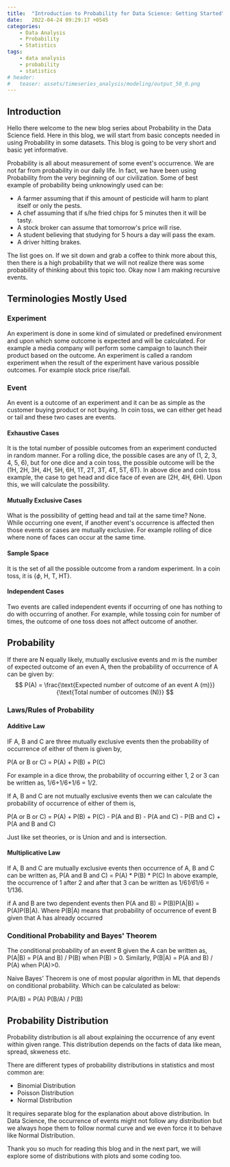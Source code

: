 ```yaml
---
title:  "Introduction to Probability for Data Science: Getting Started"
date:   2022-04-24 09:29:17 +0545
categories:
    - Data Analysis
    - Probability
    - Statistics
tags:
    - data analysis
    - probability
    - statistics
# header:
#   teaser: assets/timeseries_analysis/modeling/output_50_0.png
---
```


## Introduction

Hello there welcome to the new blog series about Probability in the Data Science field. Here in this blog, we will start from basic concepts needed in using Probability in some datasets. This blog is going to be very short and basic yet informative.

Probability is all about measurement of some event's occurrence. We are not far from probability in our daily life. In fact, we have been using Probability from the very beginning of our civilization. Some of best example of probability being unknowingly used can be:
* A farmer assuming that if this amount of pesticide will harm to plant itself or only the pests.
* A chef assuming that if s/he fried chips for 5 minutes then it will be tasty.
* A stock broker can assume that tomorrow's price will rise.
* A student believing that studying for 5 hours a day will pass the exam.
* A driver hitting brakes.

The list goes on. If we sit down and grab a coffee to think more about this, then there is a high probability that we will not realize there was some probability of thinking about this topic too. Okay now I am making recursive events.

## Terminologies Mostly Used
### Experiment
An experiment is done in some kind of simulated or predefined environment and upon which some outcome is expected and will be calculated. For example a media company will perform some campaign to launch their product based on the outcome. An experiment is called a random experiment when the result of the experiment have various possible outcomes. For example stock price rise/fall.

### Event
An event is a outcome of an experiment and it can be as simple as the customer buying product or not buying. In coin toss, we can either get head or tail and these two cases are events.

#### Exhaustive Cases
It is the total number of possible outcomes from an experiment conducted in random manner. For a rolling dice, the possible cases are any of (1, 2, 3, 4, 5, 6), but for one dice and a coin toss, the possible outcome will be the (1H, 2H, 3H, 4H, 5H, 6H, 1T, 2T, 3T, 4T, 5T, 6T). In above dice and coin toss example, the case to get head and dice face of even are (2H, 4H, 6H). Upon this, we will calculate the possibility.

#### Mutually Exclusive Cases
What is the possibility of getting head and tail at the same time? None. While occurring one event, if another event's occurrence is affected then those events or cases are mutually exclusive. For example rolling of dice where none of faces can occur at the same time.

#### Sample Space
It is the set of all the possible outcome from a random experiment. In a coin toss, it is {$\phi$, H, T, HT}.

#### Independent Cases
Two events are called independent events if occurring of one has nothing to do with occurring of another. For example, while tossing coin for number of times, the outcome of one toss does not affect outcome of another.

## Probability
If there are N equally likely, mutually exclusive events and m is the number of expected outcome of an even A, then the probability of occurrence of A can be given by:
$$
P(A) = \frac{\text{Expected number of outcome of an event A (m)}}{\text{Total number of outcomes (N)}}
$$


### Laws/Rules of Probability
#### Additive Law
IF A, B and C are three mutually exclusive events then the probability of occurrence of either of them is given by,

P(A or B or C) = P(A) + P(B) + P(C)

For example in a dice throw, the probability of occurring either 1, 2 or 3 can be written as, 1/6+1/6+1/6 = 1/2.

If A, B and C are not mutually exclusive events then we can calculate the probability of occurrence of either of them is,

P(A or B or C) = P(A) + P(B) + P(C) - P(A and B) - P(A and C) - P(B and C) + P(A and B and C)


Just like set theories, or is Union and and is intersection.

#### Multiplicative Law
If A, B and C are mutually exclusive events then occurrence of A, B and C can be written as,
P(A and B and C) = P(A) * P(B) * P(C)
In above example, the occurrence of 1 after 2 and after that 3 can be written as 1/6*1/6*1/6 = 1/136.

if A and B are two dependent events then P(A and B) = P(B)P(A|B) = P(A)P(B|A). Where P(B|A) means that probability of occurrence of event B given that A has already occurred

### Conditional Probability and Bayes' Theorem
The conditional probability of an event B given the A can be written as, P(A|B) = P(A and B) / P(B) when P(B) > 0. Similarly, P(B|A) = P(A and B) / P(A) when P(A)>0.

Naive Bayes' Theorem is one of most popular algorithm in ML that depends on conditional probability. Which can be calculated as below:

P(A/B) = P(A) P(B/A) / P(B)



## Probability Distribution

Probability distribution is all about explaining the occurrence of any event within given range. This distribution depends on the facts of data like mean, spread, skweness etc.

There are different types of probability distributions in statistics and most common are:
* Binomial Distribution
* Poisson Distribution
* Normal Distribution

It requires separate blog for the explanation about above distribution. In Data Science, the occurrence of events might not follow any distribution but we always hope them to follow normal curve and we even force it to behave like Normal Distribution.



Thank you so much for reading this blog and in the next part, we will explore some of distributions with plots and some coding too.


```python

```
